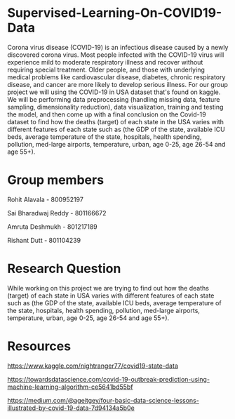 # Supervised-Learning-On-COVID19-Data
Corona virus disease (COVID-19) is an infectious disease caused by a newly discovered corona virus. Most people infected with the COVID-19 virus will experience mild to moderate respiratory illness and recover without requiring special treatment. Older people, and those with underlying medical problems like cardiovascular disease, diabetes, chronic respiratory disease, and cancer are more likely to develop serious illness. For our group project we will using the COVID-19 in USA dataset that's found on kaggle. We will be performing data preprocessing (handling missing data, feature sampling, dimensionality reduction), data visualization, training and testing the model, and then come up with a final conclusion on the Covid-19 dataset to find how the deaths (target) of each state in the USA varies with different features of each state such as (the GDP of the state, available ICU beds, average temperature of the state, hospitals, health spending, pollution, med-large airports, temperature, urban, age 0-25, 	age 26-54 and age 55+). 



# Group members

Rohit Alavala - 800952197

Sai Bharadwaj Reddy - 801166672

Amruta Deshmukh - 801217189

Rishant Dutt - 801104239

# Research Question
While working on this project we are trying to find out how the deaths (target) of each state in USA varies with different features of each state such as (the GDP of the state, available ICU beds, average temperature of the state, hospitals, health spending, pollution, med-large airports, temperature, urban, age 0-25,  age 26-54 and age 55+). 

# Resources
https://www.kaggle.com/nightranger77/covid19-state-data

https://towardsdatascience.com/covid-19-outbreak-prediction-using-machine-learning-algorithm-ce5641bd55bf

https://medium.com/@ageitgey/four-basic-data-science-lessons-illustrated-by-covid-19-data-7d94134a5b0e


